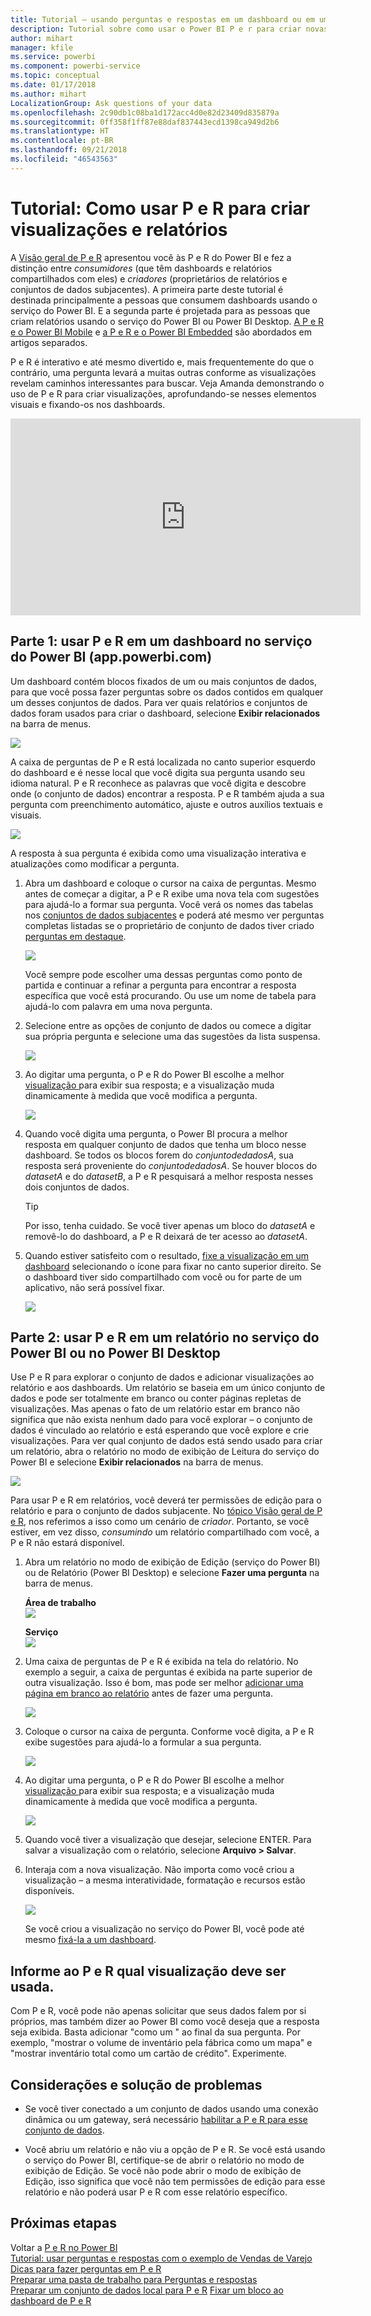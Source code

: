 ```yaml
---
title: Tutorial – usando perguntas e respostas em um dashboard ou em um relatório
description: Tutorial sobre como usar o Power BI P e r para criar novas visualizações em dashboards e em relatórios.
author: mihart
manager: kfile
ms.service: powerbi
ms.component: powerbi-service
ms.topic: conceptual
ms.date: 01/17/2018
ms.author: mihart
LocalizationGroup: Ask questions of your data
ms.openlocfilehash: 2c90db1c08ba1d172acc4d0e82d23409d835879a
ms.sourcegitcommit: 0ff358f1ff87e88daf837443ecd1398ca949d2b6
ms.translationtype: HT
ms.contentlocale: pt-BR
ms.lasthandoff: 09/21/2018
ms.locfileid: "46543563"
---
```

# <a name="tutorial-how-to-use-qa-to-create-visualizations-and-build-reports"></a>Tutorial: Como usar P e R para criar visualizações e relatórios
A [Visão geral de P e R](consumer/end-user-q-and-a.md) apresentou você às P e R do Power BI e fez a distinção entre *consumidores* (que têm dashboards e relatórios compartilhados com eles) e *criadores* (proprietários de relatórios e conjuntos de dados subjacentes). A primeira parte deste tutorial é destinada principalmente a pessoas que consumem dashboards usando o serviço do Power BI. E a segunda parte é projetada para as pessoas que criam relatórios usando o serviço do Power BI ou Power BI Desktop. [A P e R e o Power BI Mobile](consumer/mobile/mobile-apps-ios-qna.md) e [a P e R e o Power BI Embedded](developer/qanda.md) são abordados em artigos separados.

P e R é interativo e até mesmo divertido e, mais frequentemente do que o contrário, uma pergunta levará a muitas outras conforme as visualizações revelam caminhos interessantes para buscar. Veja Amanda demonstrando o uso de P e R para criar visualizações, aprofundando-se nesses elementos visuais e fixando-os nos dashboards.

<iframe width="560" height="315" src="https://www.youtube.com/embed/qMf7OLJfCz8?list=PL1N57mwBHtN0JFoKSR0n-tBkUJHeMP2cP" frameborder="0" allowfullscreen></iframe>

## <a name="part-1-use-qa-on-a-dashboard-in-power-bi-service-apppowerbicom"></a>Parte 1: usar P e R em um dashboard no serviço do Power BI (app.powerbi.com)
Um dashboard contém blocos fixados de um ou mais conjuntos de dados, para que você possa fazer perguntas sobre os dados contidos em qualquer um desses conjuntos de dados. Para ver quais relatórios e conjuntos de dados foram usados para criar o dashboard, selecione **Exibir relacionados** na barra de menus.

![](media/power-bi-tutorial-q-and-a/power-bi-view-related.png)

A caixa de perguntas de P e R está localizada no canto superior esquerdo do dashboard e é nesse local que você digita sua pergunta usando seu idioma natural. P e R reconhece as palavras que você digita e descobre onde (o conjunto de dados) encontrar a resposta. P e R também ajuda a sua pergunta com preenchimento automático, ajuste e outros auxílios textuais e visuais.

![](media/power-bi-tutorial-q-and-a/powerbi-qna.png)

A resposta à sua pergunta é exibida como uma visualização interativa e atualizações como modificar a pergunta.

1. Abra um dashboard e coloque o cursor na caixa de perguntas. Mesmo antes de começar a digitar, a P e R exibe uma nova tela com sugestões para ajudá-lo a formar sua pergunta. Você verá os nomes das tabelas nos [conjuntos de dados subjacentes](service-get-data.md) e poderá até mesmo ver perguntas completas listadas se o proprietário de conjunto de dados tiver criado [perguntas em destaque](service-q-and-a-create-featured-questions.md).

   ![](media/power-bi-tutorial-q-and-a/powerbi-qna-cursor.png)

   Você sempre pode escolher uma dessas perguntas como ponto de partida e continuar a refinar a pergunta para encontrar a resposta específica que você está procurando. Ou use um nome de tabela para ajudá-lo com palavra em uma nova pergunta.

2. Selecione entre as opções de conjunto de dados ou comece a digitar sua própria pergunta e selecione uma das sugestões da lista suspensa.

   ![](media/power-bi-tutorial-q-and-a/powerbi-qna-list.png)

3. Ao digitar uma pergunta, o P e R do Power BI escolhe a melhor [visualização ](visuals/power-bi-visualization-types-for-reports-and-q-and-a.md)para exibir sua resposta; e a visualização muda dinamicamente à medida que você modifica a pergunta.

   ![](media/power-bi-tutorial-q-and-a/powerbi-qna-viz.png)

4. Quando você digita uma pergunta, o Power BI procura a melhor resposta em qualquer conjunto de dados que tenha um bloco nesse dashboard.  Se todos os blocos forem do *conjuntodedadosA*, sua resposta será proveniente do *conjuntodedadosA*.  Se houver blocos do *datasetA* e do *datasetB*, a P e R pesquisará a melhor resposta nesses dois conjuntos de dados.

   > [!TIP]
   > Por isso, tenha cuidado. Se você tiver apenas um bloco do *datasetA* e removê-lo do dashboard, a P e R deixará de ter acesso ao *datasetA*.
   >
   >
5. Quando estiver satisfeito com o resultado, [fixe a visualização em um dashboard](service-dashboard-pin-tile-from-q-and-a.md) selecionando o ícone para fixar no canto superior direito. Se o dashboard tiver sido compartilhado com você ou for parte de um aplicativo, não será possível fixar.

   ![](media/power-bi-tutorial-q-and-a/pbi_qna_finish-typing-question.jpg)

##    <a name="part-2-use-qa-in-a-report-in-power-bi-service-or-power-bi-desktop"></a>Parte 2: usar P e R em um relatório no serviço do Power BI ou no Power BI Desktop

Use P e R para explorar o conjunto de dados e adicionar visualizações ao relatório e aos dashboards. Um relatório se baseia em um único conjunto de dados e pode ser totalmente em branco ou conter páginas repletas de visualizações. Mas apenas o fato de um relatório estar em branco não significa que não exista nenhum dado para você explorar – o conjunto de dados é vinculado ao relatório e está esperando que você explore e crie visualizações.  Para ver qual conjunto de dados está sendo usado para criar um relatório, abra o relatório no modo de exibição de Leitura do serviço do Power BI e selecione **Exibir relacionados** na barra de menus.

![](media/power-bi-tutorial-q-and-a/power-bi-view-related.png)

Para usar P e R em relatórios, você deverá ter permissões de edição para o relatório e para o conjunto de dados subjacente. No [tópico Visão geral de P e R](consumer/end-user-q-and-a.md), nos referimos a isso como um cenário de *criador*. Portanto, se você estiver, em vez disso, *consumindo* um relatório compartilhado com você, a P e R não estará disponível.

1. Abra um relatório no modo de exibição de Edição (serviço do Power BI) ou de Relatório (Power BI Desktop) e selecione **Fazer uma pergunta** na barra de menus.

    **Área de trabalho**    
    ![](media/power-bi-tutorial-q-and-a/power-bi-desktop-question.png)

    **Serviço**    
    ![](media/power-bi-tutorial-q-and-a/power-bi-service.png)

2. Uma caixa de perguntas de P e R é exibida na tela do relatório. No exemplo a seguir, a caixa de perguntas é exibida na parte superior de outra visualização. Isso é bom, mas pode ser melhor [adicionar uma página em branco ao relatório](power-bi-report-add-page.md) antes de fazer uma pergunta.

    ![](media/power-bi-tutorial-q-and-a/power-bi-ask-question.png)

3. Coloque o cursor na caixa de pergunta. Conforme você digita, a P e R exibe sugestões para ajudá-lo a formular a sua pergunta.

   ![](media/power-bi-tutorial-q-and-a/power-bi-q-and-a-suggestions.png)

4. Ao digitar uma pergunta, o P e R do Power BI escolhe a melhor [visualização ](visuals/power-bi-visualization-types-for-reports-and-q-and-a.md)para exibir sua resposta; e a visualização muda dinamicamente à medida que você modifica a pergunta.

   ![](media/power-bi-tutorial-q-and-a/power-bi-q-and-a-visual.png)

5. Quando você tiver a visualização que desejar, selecione ENTER. Para salvar a visualização com o relatório, selecione **Arquivo > Salvar**.

6. Interaja com a nova visualização. Não importa como você criou a visualização – a mesma interatividade, formatação e recursos estão disponíveis.

   ![](media/power-bi-tutorial-q-and-a/power-bi-q-and-a-ellipses.png)

   Se você criou a visualização no serviço do Power BI, você pode até mesmo [fixá-la a um dashboard](service-dashboard-pin-tile-from-q-and-a.md).

## <a name="tell-qa-which-visualization-to-use"></a>Informe ao P e R qual visualização deve ser usada.
Com P e R, você pode não apenas solicitar que seus dados falem por si próprios, mas também dizer ao Power BI como você deseja que a resposta seja exibida. Basta adicionar "como um <visualization type>" ao final da sua pergunta.  Por exemplo, "mostrar o volume de inventário pela fábrica como um mapa" e "mostrar inventário total como um cartão de crédito".  Experimente.

##  <a name="considerations-and-troubleshooting"></a>Considerações e solução de problemas
- Se você tiver conectado a um conjunto de dados usando uma conexão dinâmica ou um gateway, será necessário [habilitar a P e R para esse conjunto de dados](consumer/end-user-q-and-a-direct-query.md).

- Você abriu um relatório e não viu a opção de P e R. Se você está usando o serviço do Power BI, certifique-se de abrir o relatório no modo de exibição de Edição. Se você não pode abrir o modo de exibição de Edição, isso significa que você não tem permissões de edição para esse relatório e não poderá usar P e R com esse relatório específico.

## <a name="next-steps"></a>Próximas etapas
Voltar a [P e R no Power BI](consumer/end-user-q-and-a.md)   
[Tutorial: usar perguntas e respostas com o exemplo de Vendas de Varejo](power-bi-visualization-introduction-to-q-and-a.md)   
[Dicas para fazer perguntas em P e R](consumer/end-user-q-and-a-tips.md)   
[Preparar uma pasta de trabalho para Perguntas e respostas](service-prepare-data-for-q-and-a.md)  
[Preparar um conjunto de dados local para P e R](consumer/end-user-q-and-a-direct-query.md)
[Fixar um bloco ao dashboard de P e R](service-dashboard-pin-tile-from-q-and-a.md)
